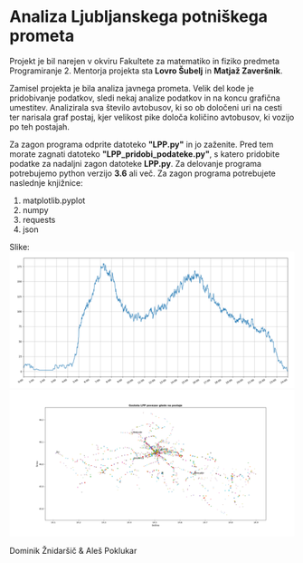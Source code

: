 # Analiza Ljubljanskega potniškega prometa 

Projekt je bil narejen v okviru Fakultete za matematiko in fiziko predmeta Programiranje 2. Mentorja projekta sta **Lovro Šubelj** in **Matjaž Zaveršnik**. 

Zamisel projekta je bila analiza javnega prometa. Velik del kode je pridobivanje podatkov, sledi nekaj analize podatkov in na koncu grafična umestitev. Analizirala sva število avtobusov, ki so ob določeni uri na cesti ter narisala graf postaj, kjer velikost pike določa količino avtobusov, ki vozijo po teh postajah.

Za zagon programa odprite datoteko **"LPP.py"** in jo zaženite. Pred tem morate zagnati datoteko  **"LPP_pridobi_podateke.py"**, s katero pridobite podatke za nadaljni zagon datoteke **LPP.py**. Za delovanje programa potrebujemo python verzijo **3.6** ali več.   Za zagon programa potrebujete naslednje knjižnice:
1. matplotlib.pyplot  
2. numpy  
3. requests 
4. json

Slike:
![Avtobusi glede na uro](avtobusiNaUro.png)
![Število povezav glede na postajo](steviloPovezav.png)

Dominik Žnidaršič & Aleš Poklukar
